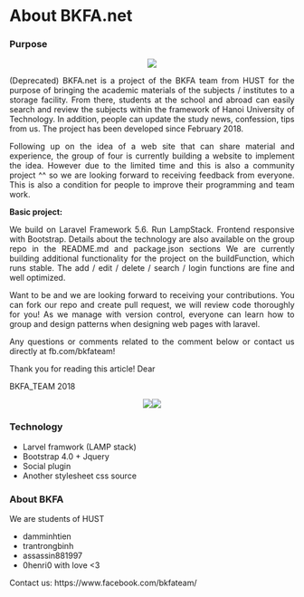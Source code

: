 # About BKFA.net
### Purpose

<p align="center"><img src="https://i.imgur.com/CwGiBFE.jpg"></p>
<p align="justify">(Deprecated) BKFA.net is a project of the BKFA team from HUST for the purpose of bringing the academic materials of the subjects / institutes to a storage facility. From there, students at the school and abroad can easily search and review the subjects within the framework of Hanoi University of Technology. In addition, people can update the study news, confession, tips from us. The project has been developed since February 2018.</p>
<p align="justify">Following up on the idea of a web site that can share material and experience, the group of four is currently building a website to implement the idea. However due to the limited time and this is also a community project ^^ so we are looking forward to receiving feedback from everyone. This is also a condition for people to improve their programming and team work.</p>
<strong>Basic project:</strong>
<p align="justify">We build on Laravel Framework 5.6. Run LampStack. Frontend responsive with Bootstrap. Details about the technology are also available on the group repo in the README.md and package.json sections
We are currently building additional functionality for the project on the buildFunction, which runs stable. The add / edit / delete / search / login functions are fine and well optimized.</p>
<p align="justify">Want to be and we are looking forward to receiving your contributions. You can fork our repo and create pull request, we will review code thoroughly for you! As we manage with version control, everyone can learn how to group and design patterns when designing web pages with laravel.</p>
<p align="justify">Any questions or comments related to the comment below or contact us directly at fb.com/bkfateam!</p>
<p align="justify">Thank you for reading this article! Dear</p>
BKFA_TEAM 2018
<p align="center"><img src="https://laravel.com/assets/img/components/logo-laravel.svg"><img src="https://raw.githubusercontent.com/damminhtien/bkfa/buildFunction/public/img/logo.png"></p>

### Technology

- Larvel framwork (LAMP stack)
- Bootstrap 4.0 + Jquery
- Social plugin
- Another stylesheet css source

### About BKFA

We are students of HUST   
- damminhtien
- trantrongbinh
- assassin881997
- 0henri0
with love <3
<p>Contact us: https://www.facebook.com/bkfateam/</p>
